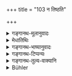+++
title = "103 न तिष्ठति"

+++

<details><summary>गङ्गानथ-मूलानुवादः</summary>

But he who does not stand during the morning-twilight, and who does not sit through the evening-twilight, should be excluded, like the Sśūdra, from all that is due to twice-born persons.—(103)
</details>

<details><summary>मेधातिथिः</summary>

अनेनाननुष्ठानप्रत्यवायं वदन् नित्यताम् एव समर्थयति । यः प्रातः संध्यायां नोर्ध्व आस्ते, न च पश्चिमायाम् उपविष्टो भवति, स शूद्रतुल्यो वेदितव्यः । **सर्वस्माद् द्विजातिकर्मणः** आतिथ्यादिसत्कारसंप्रदानादितो **बहिष्कार्यो** ऽपनोद्यः । अतः शूद्रसमानतानिरासार्थं नित्यम् अनुष्ठेया संध्या । इदम् अधिकारवाक्यम् । अत्र च स्थानासन एवोपात्ते जपे । यस्य चाधिकारसंबन्धस् तत्प्रधानम्, अन्यत् तत्सम्बन्धम् अङ्गम् ॥ २.१०३ ॥
</details>

<details><summary>गङ्गानथ-भाष्यानुवादः</summary>

The present verse, describing the evil accruing from the non-performance of the Twilight-Prayers, serves to emphasise the compulsory character of these.

He who does not keep standing during the morning-twilight and who does not keep seated during the evening-twilight, should be regarded as a
*Śūdra*.

‘*From all that is due to twice-born persons*’;—*i.e*., entertaining as a guest, honouring, offering of gifts and so forth.—‘*He should be excluded*,’—*i.e*., discarded.

For this reason, in order to avoid being treated as a *Śūdra* one should observe the Twilight Prayers every day.

This verse also points out the motive behind the performance; and
*standing* and *seating* during the repeating of the *Sāvitrī* are the
acts enjoined in the present context; and that act is to be regarded as of primary importance with which the motive happens to be connected; so that all the rest of what is said in the present connection is only subsidiary and of secondary importance.—(103)
</details>

<details><summary>गङ्गानथ-टिप्पन्यः</summary>

This verse is quoted in *Vīramitrodaya* (Ācāra, p. 258),—where ‘*Dvijakarma*’ is explained as *studying* and the *rest*,—as precluding the neglector of Twilight Prayers from all Brahmanical functions.
</details>

<details><summary>गङ्गानथ-तुल्य-वाक्यानि</summary>

*Baudhāyana-Dharmasūtra* (2.4.15).—‘Here are two verses recited by
Prajāpati—One who does not worship the Morning Twilight before its advent, and who does not worship the Evening Twilight before its lapse,—how can they be regarded as Brāhmaṇa? Those Brāhmaṇas who worship not the Morning and Evening Twilights, them the righteous king would be free to employ in the works of Śūdras.’

*Dakṣa (Parāśaramādhava*, p. 268).—‘The man devoid of the Twilight
Prayers is unclean and unfit for all rites.’

*Gobhila* (*Parāśaramādhava*, p. 278).—‘One who knows not, and observes
not the Twilight Prayers,—while living—he remains a Śūdra, and on death becomes born as a dog.’

*Viṣṇu-purāṇa* (*Parāśaramādhava*, p. 278).—‘Those who observe not the
Morning or Evening Prayers, those evil-minded ones fall into the darkest hell.’

*Kūrmapurāṇa* (*Parāśaramādhava*, p. 379).—‘If one neglects the Twilight
Prayers, and devotes his attention to other acts, he falls into ten thousand hells.’

*Yājñavalkya* (*Parāśaramādhava*, p. 379).—‘If a Brāhmaṇa, except when
he is ill, omits the Twilight Prayers, he incurs sin and is despised in the world.’

*Atri* (*Parāśaramādhava*, p. 379).—‘Those who, while in good health,
observe not the Twilight Prayers,—are wicked and injure the sun.’
</details>

<details><summary>Bühler</summary>

103	But he who does not (worship) standing in the morning, nor sitting in the evening, shall be excluded, just like a Sudra, from all the duties and rights of an Aryan.
</details>
